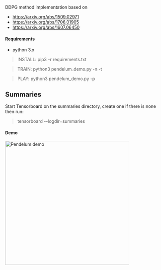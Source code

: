 

DDPG method implementation based on
  * https://arxiv.org/abs/1509.02971
  * https://arxiv.org/abs/1706.01905
  * https://arxiv.org/abs/1607.06450

#### Requirements
  * python 3.x

> INSTALL: pip3 -r requirements.txt

> TRAIN: python3 pendelum\_demo.py -n -t

> PLAY: python3 pendelum\_demo.py -p


Summaries
---
Start Tensorboard on the summaries directory, create one if there is none then run:
> tensorboard --logdir=summaries


#### Demo
<a href="https://giphy.com/gifs/pPhC9JJAvIOK3gfnz9"> <img width=399px src="https://media.giphy.com/media/pPhC9JJAvIOK3gfnz9/giphy.gif" title="Pendelum demo"/></a>
